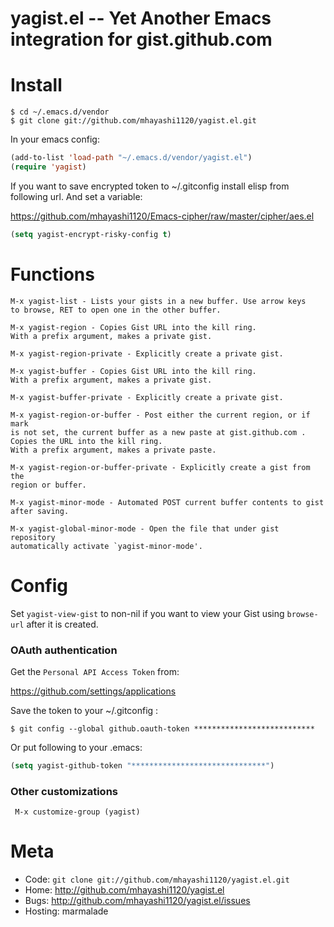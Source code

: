 yagist.el -- Yet Another Emacs integration for gist.github.com
==============================================================

Install
=======

    $ cd ~/.emacs.d/vendor
    $ git clone git://github.com/mhayashi1120/yagist.el.git

In your emacs config:

```lisp
(add-to-list 'load-path "~/.emacs.d/vendor/yagist.el")
(require 'yagist)
```

If you want to save encrypted token to ~/.gitconfig install elisp from following url.
And set a variable:

https://github.com/mhayashi1120/Emacs-cipher/raw/master/cipher/aes.el

```lisp
(setq yagist-encrypt-risky-config t)
```

Functions
=========

    M-x yagist-list - Lists your gists in a new buffer. Use arrow keys
    to browse, RET to open one in the other buffer.

    M-x yagist-region - Copies Gist URL into the kill ring.
    With a prefix argument, makes a private gist.

    M-x yagist-region-private - Explicitly create a private gist.

    M-x yagist-buffer - Copies Gist URL into the kill ring.
    With a prefix argument, makes a private gist.

    M-x yagist-buffer-private - Explicitly create a private gist.

    M-x yagist-region-or-buffer - Post either the current region, or if mark
    is not set, the current buffer as a new paste at gist.github.com .
    Copies the URL into the kill ring.
    With a prefix argument, makes a private paste.

    M-x yagist-region-or-buffer-private - Explicitly create a gist from the
    region or buffer.

    M-x yagist-minor-mode - Automated POST current buffer contents to gist
	after saving.

    M-x yagist-global-minor-mode - Open the file that under gist repository
    automatically activate `yagist-minor-mode'.

Config
======

Set `yagist-view-gist` to non-nil if you want to view your Gist using
 `browse-url` after it is created.

### OAuth authentication

Get the `Personal API Access Token` from:

https://github.com/settings/applications

Save the token to your ~/.gitconfig :

    $ git config --global github.oauth-token ***************************

Or put following to your .emacs:

```lisp
(setq yagist-github-token "******************************")
```

### Other customizations

     M-x customize-group (yagist)

Meta
====

* Code: `git clone git://github.com/mhayashi1120/yagist.el.git`
* Home: <http://github.com/mhayashi1120/yagist.el>
* Bugs: <http://github.com/mhayashi1120/yagist.el/issues>
* Hosting: marmalade
